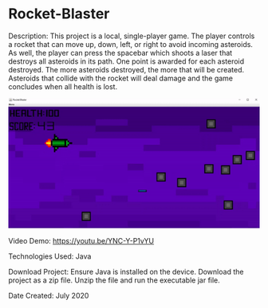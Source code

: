 # Rocket-Blaster

Description: This project is a local, single-player game. The player controls a rocket that can move up, down, left, or right to avoid incoming asteroids. As well, the player can press the spacebar which shoots a laser that destroys all asteroids in its path. One point is awarded for each asteroid destroyed. The more asteroids destroyed, the more that will be created. Asteroids that collide with the rocket will deal damage and the game concludes when all health is lost.

![Alt Text](https://github.com/ChenGrant/Rocket-Blaster/blob/ed92ff8a7b2ca9efb13140847e1242657fc477a0/about/gif.gif)

Video Demo: https://youtu.be/YNC-Y-P1vYU

Technologies Used: Java

Download Project: Ensure Java is installed on the device. Download the project as a zip file. Unzip the file and run the executable jar file.

Date Created: July 2020
